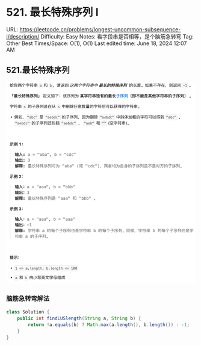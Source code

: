 # 521. 最长特殊序列 Ⅰ

URL: https://leetcode.cn/problems/longest-uncommon-subsequence-i/description/
Difficulty: Easy
Notes: 看字段串是否相等，是个脑筋急转弯
Tag: Other
Best Times/Space: O(1), O(1)
Last edited time: June 18, 2024 12:07 AM

## **521.最长特殊序列**

![Untitled](image/521%20%E6%9C%80%E9%95%BF%E7%89%B9%E6%AE%8A%E5%BA%8F%E5%88%97%20%E2%85%A0/Untitled.png)

### 脑筋急转弯解法

```java
class Solution {
    public int findLUSlength(String a, String b) {
        return !a.equals(b) ? Math.max(a.length(), b.length()) : -1;
    }    
}
```